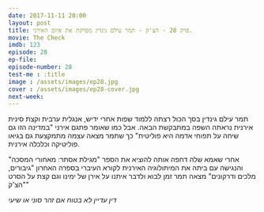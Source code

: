 ```yaml
---
date: 2017-11-11 20:00
layout: post
title: פרק 28 - הצ'ק - תמר עילם גינדין מפרקת את איום האירני.
movie: The Check
imdb: 123
episode: 28
ep-file: 
episode-number: 28
test-me : :title
image : /assets/images/ep28.jpg
cover : /assets/images/ep28-cover.jpg
next-week: 
---
```

תמר עילם גינדין בסך הכול רצתה ללמוד שפות
אחרי ידיש, אנגלית ערבית וקצת סינית אירנית נראתה השפה במתבקשת הבאה.
אבל כמו שאומר פתגם אירני "במדינה הזו גם שיחה על תפוחי אדמה היא פוליטית" כך שתמר מצאה עצמה מתמקצעת גם בגיאו פוליטיקה וכלכלה אירנית.
 

אחרי שאמא שלה דחפה אותה להוציא את הספר "מגילת אסתר: מאחורי המסכה"
והנגישה עם ביתה את המיתולוגיה האירנית לקורא העיברי בספרה האחרון "גיבורים, מלכים ודרקונים"
מצאה תמר זמן לבוא ולדבר איתנו על אירן של ימינו וגם קצת על הסרט "הצ'ק"
 
*דין עדיין לא בטוח אם זהר סוני או שיעי*
